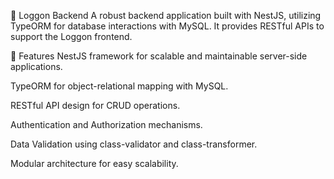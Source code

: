 🔧 Loggon Backend
A robust backend application built with NestJS, utilizing TypeORM for database interactions with MySQL. It provides RESTful APIs to support the Loggon frontend.

🚀 Features
NestJS framework for scalable and maintainable server-side applications.

TypeORM for object-relational mapping with MySQL.

RESTful API design for CRUD operations.

Authentication and Authorization mechanisms.

Data Validation using class-validator and class-transformer.

Modular architecture for easy scalability.
